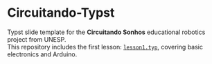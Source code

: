 # Circuitando-Typst

Typst slide template for the **Circuitando Sonhos** educational robotics project from UNESP.  
This repository includes the first lesson: [`lesson1.typ`](lesson1.typ), covering basic electronics and Arduino.
